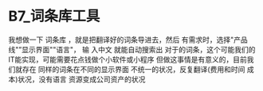 # B7_词条库工具

我想做一下 词条库 ，就是把翻译好的词条导进去，然后 有需求时，选择"产品线"”显示界面""语言"，
输
入中文 就能自动搜索出 对于的词条，这个可能我们的IT能实现，可能需要花点钱做个小软件或小程序
但做这事情是有意义的，目前我们就存在 同样的词条在不同的显示界面 不统一的状况，反复翻译(费用和时间
成本)状况，没有语言 资源变成公司资产的状况